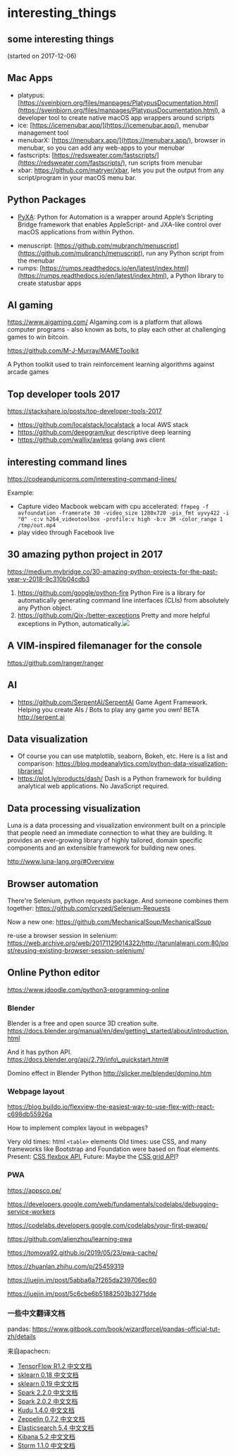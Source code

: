 # interesting\_things

## some interesting things

(started on 2017-12-06)

## Mac Apps
* platypus: [https://sveinbjorn.org/files/manpages/PlatypusDocumentation.html](https://sveinbjorn.org/files/manpages/PlatypusDocumentation.html), a developer tool to create native macOS app wrappers around scripts
* ice: [https://icemenubar.app/](https://icemenubar.app/), menubar management tool
* menubarX: [https://menubarx.app/](https://menubarx.app/), browser in menubar, so you can add any web-apps to your menubar
* fastscripts: [https://redsweater.com/fastscripts/](https://redsweater.com/fastscripts/), run scripts from menubar
* xbar: https://github.com/matryer/xbar, lets you put the output from any script/program in your macOS menu bar.
## Python Packages
- [PyXA](https://skaplanofficial.github.io/PyXA/index.html): Python for Automation is a wrapper around Apple’s Scripting Bridge framework that enables AppleScript- and JXA-like control over macOS applications from within Python.
* menuscript: [https://github.com/mubranch/menuscript](https://github.com/mubranch/menuscript), run any Python script from the menubar
* rumps: [https://rumps.readthedocs.io/en/latest/index.html](https://rumps.readthedocs.io/en/latest/index.html), a Python library to create statusbar apps

## AI gaming

https://www.aigaming.com/ AIgaming.com is a platform that allows computer programs - also known as bots, to play each other at challenging games to win bitcoin.

https://github.com/M-J-Murray/MAMEToolkit

A Python toolkit used to train reinforcement learning algorithms against arcade games

## Top developer tools 2017

https://stackshare.io/posts/top-developer-tools-2017

* https://github.com/localstack/localstack a local AWS stack
* https://github.com/deepgram/kur descriptive deep learning
* https://github.com/wallix/awless golang aws client

## interesting command lines

https://codeandunicorns.com/interesting-command-lines/

Example:

* Capture video Macbook webcam with cpu accelerated: `ffmpeg -f avfoundation -framerate 30 -video_size 1280x720 -pix_fmt uyvy422 -i "0" -c:v h264_videotoolbox -profile:v high -b:v 3M -color_range 1 /tmp/out.mp4`
* play video through Facebook live

## 30 amazing python project in 2017

https://medium.mybridge.co/30-amazing-python-projects-for-the-past-year-v-2018-9c310b04cdb3

1. https://github.com/google/python-fire Python Fire is a library for automatically generating command line interfaces (CLIs) from absolutely any Python object.
2. https://github.com/Qix-/better-exceptions Pretty and more helpful exceptions in Python, automatically.![](https://github.com/Qix-/better-exceptions/raw/master/screenshot.png)

## A VIM-inspired filemanager for the console

https://github.com/ranger/ranger

## AI

* https://github.com/SerpentAI/SerpentAI Game Agent Framework. Helping you create AIs / Bots to play any game you own! BETA http://serpent.ai

## Data visualization

* Of course you can use matplotlib, seaborn, Bokeh, etc. Here is a list and comparison: https://blog.modeanalytics.com/python-data-visualization-libraries/
* https://plot.ly/products/dash/ Dash is a Python framework for building analytical web applications. No JavaScript required.

## Data processing visualization

Luna is a data processing and visualization environment built on a principle that people need an immediate connection to what they are building. It provides an ever-growing library of highly tailored, domain specific components and an extensible framework for building new ones.

http://www.luna-lang.org/#Overview

## Browser automation

There're Selenium, python requests package. And someone combines them together: https://github.com/cryzed/Selenium-Requests

Now a new one: https://github.com/MechanicalSoup/MechanicalSoup

re-use a browser session in selenium: https://web.archive.org/web/20171129014322/http://tarunlalwani.com:80/post/reusing-existing-browser-session-selenium/

## Online Python editor

https://www.jdoodle.com/python3-programming-online

### Blender

Blender is a free and open source 3D creation suite. https://docs.blender.org/manual/en/dev/getting\_started/about/introduction.html

And it has python API. https://docs.blender.org/api/2.79/info\_quickstart.html#

Domino effect in Blender Python http://slicker.me/blender/domino.htm

### Webpage layout

https://blog.buildo.io/flexview-the-easiest-way-to-use-flex-with-react-c698db55926a

How to implement complex layout in webpages?

Very old times: html `<table>` elements Old times: use CSS, and many frameworks like Bootstrap and Foundation were based on float elements. Present: [CSS flexbox API.](https://developer.mozilla.org/en-US/docs/Web/CSS/flex) Future: Maybe the [CSS grid API](https://developer.mozilla.org/en-US/docs/Web/CSS/grid)?

### PWA

https://appsco.pe/

https://developers.google.com/web/fundamentals/codelabs/debugging-service-workers

https://codelabs.developers.google.com/codelabs/your-first-pwapp/

https://github.com/alienzhou/learning-pwa

https://tomoya92.github.io/2019/05/23/pwa-cache/

https://zhuanlan.zhihu.com/p/25459319

https://juejin.im/post/5abba6a7f265da239706ec60

https://juejin.im/post/5c6cbe6b51882503b3271dde

### 一些中文翻译文档

pandas: https://www.gitbook.com/book/wizardforcel/pandas-official-tut-zh/details

来自apachecn:

* [TensorFlow R1.2 中文文档](http://cwiki.apachecn.org/pages/viewpage.action?pageId=10030122)
* [sklearn 0.18 中文文档](http://cwiki.apachecn.org/pages/viewpage.action?pageId=10030181)
* [sklearn 0.19 中文文档](http://sklearn.apachecn.org/cn/0.19.0/tutorial/statistical_inference/settings.html)
* [Spark 2.2.0 中文文档](http://spark.apachecn.org/docs/cn/2.2.0/)
* [Spark 2.0.2 中文文档](http://cwiki.apachecn.org/pages/viewpage.action?pageId=2883613)
* [Kudu 1.4.0 中文文档](http://cwiki.apachecn.org/pages/viewpage.action?pageId=10813594)
* [Zeppelin 0.7.2 中文文档](http://cwiki.apachecn.org/pages/viewpage.action?pageId=10030467)
* [Elasticsearch 5.4 中文文档](http://cwiki.apachecn.org/pages/viewpage.action?pageId=4260364)
* [Kibana 5.2 中文文档](http://cwiki.apachecn.org/pages/viewpage.action?pageId=8159377)
* [Storm 1.1.0 中文文档](http://storm.apachecn.org/releases/cn/1.1.0/)
